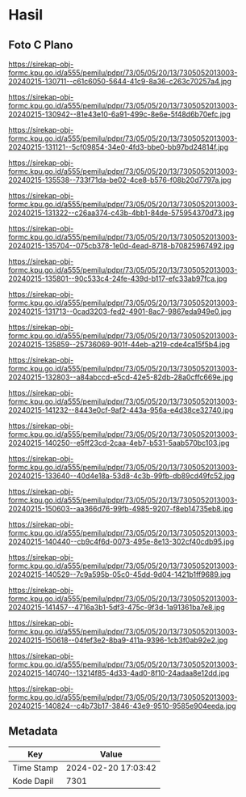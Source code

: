 # Hasil

## Foto C Plano

https://sirekap-obj-formc.kpu.go.id/a555/pemilu/pdpr/73/05/05/20/13/7305052013003-20240215-130711--c61c6050-5644-41c9-8a36-c263c70257a4.jpg

https://sirekap-obj-formc.kpu.go.id/a555/pemilu/pdpr/73/05/05/20/13/7305052013003-20240215-130942--81e43e10-6a91-499c-8e6e-5f48d6b70efc.jpg

https://sirekap-obj-formc.kpu.go.id/a555/pemilu/pdpr/73/05/05/20/13/7305052013003-20240215-131121--5cf09854-34e0-4fd3-bbe0-bb97bd24814f.jpg

https://sirekap-obj-formc.kpu.go.id/a555/pemilu/pdpr/73/05/05/20/13/7305052013003-20240215-135538--733f71da-be02-4ce8-b576-f08b20d7797a.jpg

https://sirekap-obj-formc.kpu.go.id/a555/pemilu/pdpr/73/05/05/20/13/7305052013003-20240215-131322--c26aa374-c43b-4bb1-84de-575954370d73.jpg

https://sirekap-obj-formc.kpu.go.id/a555/pemilu/pdpr/73/05/05/20/13/7305052013003-20240215-135704--075cb378-1e0d-4ead-8718-b70825967492.jpg

https://sirekap-obj-formc.kpu.go.id/a555/pemilu/pdpr/73/05/05/20/13/7305052013003-20240215-135801--90c533c4-24fe-439d-b117-efc33ab97fca.jpg

https://sirekap-obj-formc.kpu.go.id/a555/pemilu/pdpr/73/05/05/20/13/7305052013003-20240215-131713--0cad3203-fed2-4901-8ac7-9867eda949e0.jpg

https://sirekap-obj-formc.kpu.go.id/a555/pemilu/pdpr/73/05/05/20/13/7305052013003-20240215-135859--25736069-901f-44eb-a219-cde4ca15f5b4.jpg

https://sirekap-obj-formc.kpu.go.id/a555/pemilu/pdpr/73/05/05/20/13/7305052013003-20240215-132803--a84abccd-e5cd-42e5-82db-28a0cffc669e.jpg

https://sirekap-obj-formc.kpu.go.id/a555/pemilu/pdpr/73/05/05/20/13/7305052013003-20240215-141232--8443e0cf-9af2-443a-956a-e4d38ce32740.jpg

https://sirekap-obj-formc.kpu.go.id/a555/pemilu/pdpr/73/05/05/20/13/7305052013003-20240215-140250--e5ff23cd-2caa-4eb7-b531-5aab570bc103.jpg

https://sirekap-obj-formc.kpu.go.id/a555/pemilu/pdpr/73/05/05/20/13/7305052013003-20240215-133640--40d4e18a-53d8-4c3b-99fb-db89cd49fc52.jpg

https://sirekap-obj-formc.kpu.go.id/a555/pemilu/pdpr/73/05/05/20/13/7305052013003-20240215-150603--aa366d76-99fb-4985-9207-f8eb14735eb8.jpg

https://sirekap-obj-formc.kpu.go.id/a555/pemilu/pdpr/73/05/05/20/13/7305052013003-20240215-140440--cb9c4f6d-0073-495e-8e13-302cf40cdb95.jpg

https://sirekap-obj-formc.kpu.go.id/a555/pemilu/pdpr/73/05/05/20/13/7305052013003-20240215-140529--7c9a595b-05c0-45dd-9d04-1421b1ff9689.jpg

https://sirekap-obj-formc.kpu.go.id/a555/pemilu/pdpr/73/05/05/20/13/7305052013003-20240215-141457--4716a3b1-5df3-475c-9f3d-1a91361ba7e8.jpg

https://sirekap-obj-formc.kpu.go.id/a555/pemilu/pdpr/73/05/05/20/13/7305052013003-20240215-150618--04fef3e2-8ba9-411a-9396-1cb3f0ab92e2.jpg

https://sirekap-obj-formc.kpu.go.id/a555/pemilu/pdpr/73/05/05/20/13/7305052013003-20240215-140740--13214f85-4d33-4ad0-8f10-24adaa8e12dd.jpg

https://sirekap-obj-formc.kpu.go.id/a555/pemilu/pdpr/73/05/05/20/13/7305052013003-20240215-140824--c4b73b17-3846-43e9-9510-9585e904eeda.jpg


## Metadata

| Key        | Value               |
| ---------- | ------------------- |
| Time Stamp | 2024-02-20 17:03:42 |
| Kode Dapil | 7301                |



